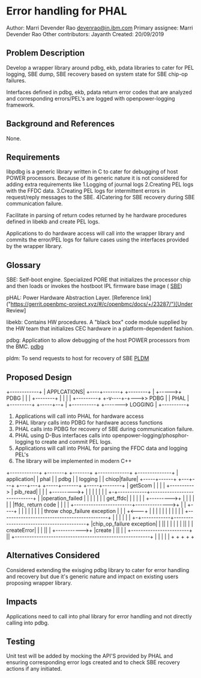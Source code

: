 # Error handling for PHAL

Author: Marri Devender Rao devenrao@in.ibm.com
Primary assignee: Marri Devender Rao
Other contributors: Jayanth
Created: 20/09/2019

## Problem Description
Develop a wrapper library around pdbg, ekb, pdata libraries to cater for PEL
logging, SBE dump, SBE recovery based on system state for SBE chip-op failures.

Interfaces defined in pdbg, ekb, pdata return error codes that are analyzed and
corresponding errors/PEL's are logged with openpower-logging framework.

## Background and References
None.

## Requirements
libpdbg is a generic library written in C to cater for debugging of host POWER
processors. Because of its generic nature it is not considered for adding extra
requirements like
1.Logging of journal logs
2.Creating PEL logs with the FFDC data.
3.Creating PEL logs for intermittent errors in request/reply messages to the
SBE.
4)Catering for SBE recovery during SBE communication failure.

Facilitate in parsing of return codes returned by he hardware procedures
defined in libekb and create PEL logs.

Applications to do hardware access will call into the wrapper library and
commits the error/PEL logs for failure cases using the interfaces provided by
the wrapper library.

## Glossary
SBE: Self-boot engine. Specialized PORE that initializes the processor chip and
then loads or invokes the hostboot IPL firmware base image
( [SBE](https://github.com/open-power/sbe))

pHAL: Power Hardware Abstraction Layer. [Reference link]
("https://gerrit.openbmc-project.xyz/#/c/openbmc/docs/+/23287/")[Under Review]

libekb: Contains HW procedures. A "black box" code module supplied by the HW
team that initializes CEC hardware in a platform-dependent fashion.

pdbg: Application to allow debugging of the host POWER processors from the BMC.
[pdbg]("https://github.com/open-power/pdbg")

pldm: To send requests to host for recovery of SBE
[PLDM](https://github.com/openbmc/pldm)


## Proposed Design

+------------+
| APPLCATIONS|
+----+-------+   +--------+
     |    +----->+  PDBG  |
     |    |      +--------+
     |    |
     |    |      +---------+
   +-v----+-+--->> PDBG    |
   |  PHAL  |    +---------+
   +-----+--+
         |       +----------+
         +-------> LOGGING  |
                 +----------+

1. Applications will call into PHAL for hardware access
2. PHAL library calls into PDBG for hardware access functions
3. PHAL calls into PDBG for recovery of SBE during communication failure.
4. PHAL using D-Bus interfaces calls into openpower-logging/phosphor-logging
to create and commit PEL logs.
5. Applications will call into PHAL for parsing the FFDC data and logging PEL's
6. The library will be implemented in modern C++

+------------+ +-------+  +-------+   +-------------+ +--------------+
| application| | phal  |  |  pdbg |   | logging     | | chiop|failure|
+-----+------+ +---+---+  +---+---+   +-----+-------+ +-----+--------+
      |  getScom   |          |             |               |
      +----------> |  pib_read|             |               |
      |            +--------->+             |               |
      |            |          |             |               |
    +-+------------+-----------------------------+          |
    |operation_failed         |             |    |          |
    | |            |  get_ffdc|             |    |          |
    | |            +--------->+             |    |          |
    | |            |          |ffdc, return code |          |
    | |            +------------------------+-------------->+
    | |            +----+     |             |    |          |
    | |            |    |   throw chop_failure exception    |
    | |            +<---+     |             |    |          |
    | |            |          |             |    |          |
    +--------------------------------------------+          |
      |            |          |             |               |
    +-+------------+-----------------------------------------+
    |chip_op_failure exception|             |               ||
    | |            |          |             |               ||
    | | createError|          |             |               ||
    | +----------->+          |create       |               ||
    | |            +------------------------+               ||
    +--------------------------------------------------------+
      |            |         |              |               |
      +            +         +              +               +

## Alternatives Considered
Considered extending the exisging pdbg library to cater for error handling and
recovery but due it's generic nature and impact on existing users proposing
wrapper library.

## Impacts
Applications need to call into phal library for error handling and not directly
calling into pdbg.

## Testing
Unit test will be added by mocking the API'S provided by PHAL and ensuring
corresponding error logs created and to check SBE recovery actions if any
initiated.
